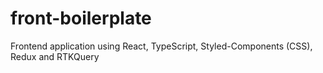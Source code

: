 # front-boilerplate
Frontend application using React, TypeScript, Styled-Components (CSS), Redux and RTKQuery
